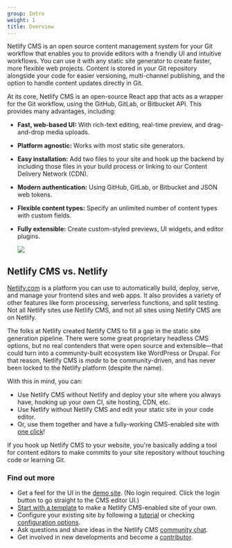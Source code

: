 ```yaml
---
group: Intro
weight: 1
title: Overview
---
```

Netlify CMS is an open source content management system for your Git workflow that enables you to provide editors with a friendly UI and intuitive workflows. You can use it with any static site generator to create faster, more flexible web projects. Content is stored in your Git repository alongside your code for easier versioning, multi-channel publishing, and the option to handle content updates directly in Git.

At its core, Netlify CMS is an open-source React app that acts as a wrapper for the Git workflow, using the GitHub, GitLab, or Bitbucket API. This provides many advantages, including:

* **Fast, web-based UI:** With rich-text editing, real-time preview, and drag-and-drop media uploads.
* **Platform agnostic:** Works with most static site generators.
* **Easy installation:** Add two files to your site and hook up the backend by including those files in your build process or linking to our Content Delivery Network (CDN).
* **Modern authentication:** Using GitHub, GitLab, or Bitbucket and JSON web tokens.
* **Flexible content types:** Specify an unlimited number of content types with custom fields.
* **Fully extensible:** Create custom-styled previews, UI widgets, and editor plugins.

  ![](/img/hugo.svg)

## Netlify CMS vs. Netlify

[Netlify.com](https://www.netlify.com/) is a platform you can use to automatically build, deploy, serve, and manage your frontend sites and web apps. It also provides a variety of other features like form processing, serverless functions, and split testing. Not all Netlify sites use Netlify CMS, and not all sites using Netlify CMS are on Netlify.

The folks at Netlify created Netlify CMS to fill a gap in the static site generation pipeline. There were some great proprietary headless CMS options, but no real contenders that were open source and extensible—that could turn into a community-built ecosystem like WordPress or Drupal. For that reason, Netlify CMS is *made* to be community-driven, and has never been locked to the Netlify platform (despite the name).

With this in mind, you can:

* Use Netlify CMS without Netlify and deploy your site where you always have, hooking up your own CI, site hosting, CDN, etc.
* Use Netlify without Netlify CMS and edit your static site in your code editor.
* Or, use them together and have a fully-working CMS-enabled site with [one click](../start-with-a-template/)!

If you hook up Netlify CMS to your website, you're basically adding a tool for content editors to make commits to your site repository without touching code or learning Git.

### Find out more

* Get a feel for the UI in the [demo site](https://cms-demo.netlify.com). (No login required. Click the login button to go straight to the CMS editor UI.)
* [Start with a template](../start-with-a-template/) to make a Netlify CMS-enabled site of your own.
* Configure your existing site by following a [tutorial](../add-to-your-site/) or checking [configuration options](../configuration-options).
* Ask questions and share ideas in the Netlify CMS [community chat](https://netlifycms.org/chat).
* Get involved in new developments and become a [contributor](../contributor-guide/).